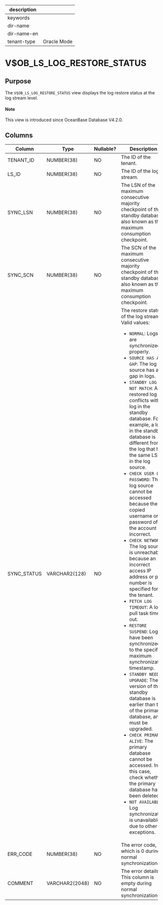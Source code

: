 |description||
|---|---|
|keywords||
|dir-name||
|dir-name-en||
|tenant-type|Oracle Mode|

# V$OB_LS_LOG_RESTORE_STATUS

## Purpose

The `V$OB_LS_LOG_RESTORE_STATUS` view displays the log restore status at the log stream level. 

<main id="notice" type='explain'>
  <h4>Note</h4>
  <p>This view is introduced since OceanBase Database V4.2.0. </p>
</main>

## Columns

| **Column** | **Type** | **Nullable?** | **Description** |
| --- | --- | --- | --- |
| TENANT_ID | NUMBER(38) | NO | The ID of the tenant. |
| LS_ID | NUMBER(38) | NO | The ID of the log stream. |
| SYNC_LSN | NUMBER(38) | NO | The LSN of the maximum consecutive majority checkpoint of the standby database, also known as the maximum consumption checkpoint. |
| SYNC_SCN | NUMBER(38) | NO | The SCN of the maximum consecutive majority checkpoint of the standby database, also known as the maximum consumption checkpoint. |
| SYNC_STATUS | VARCHAR2(128) | NO | The restore status of the log stream. Valid values: <ul><li>`NORMAL`: Logs are synchronized properly.  </li><li>`SOURCE HAS A GAP`: The log source has a gap in logs. </li><li>`STANDBY LOG NOT MATCH`: A restored log conflicts with a log in the standby database. For example, a log in the standby database is different from the log that has the same LSN in the log source.  </li><li>`CHECK USER OR PASSWORD`: The log source cannot be accessed because the copied username or password of the account is incorrect.  </li><li>`CHECK NETWORK`: The log source is unreachable because an incorrect access IP address or port number is specified for the tenant.  </li><li>`FETCH LOG TIMEOUT`: A log pull task timed out.  </li><li>`RESTORE SUSPEND`: Logs have been synchronized to the specified maximum synchronization timestamp.  </li><li>`STANDBY NEED UPGRADE`: The version of the standby database is earlier than that of the primary database, and must be upgraded.  </li><li>`CHECK PRIMARY ALIVE`: The primary database cannot be accessed. In this case, check whether the primary database has been deleted.  </li><li> `NOT AVAILABLE`: Log synchronization is unavailable due to other exceptions. </li></ul> |
| ERR_CODE | NUMBER(38) | NO | The error code, which is 0 during normal synchronization. |
| COMMENT | VARCHAR2(2048) | NO | The error details. This column is empty during normal synchronization. |
